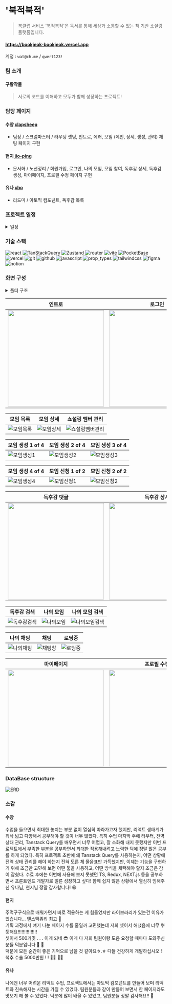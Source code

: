 # '북적북적'

> 북클럽 서비스 '북적북적'은 독서를 통해 세상과 소통할 수 있는 책 기반 소셜링 플랫폼입니다.

#### https://bookjeok-bookjeok.vercel.app

계정 : `wat@ch.me` / `qwert123!`

### 팀 소개

#### 구황작물

> 서로의 코드를 이해하고 모두가 함께 성장하는 프로젝트!

### 담당 페이지

#### 수양 [clapsheep](https://github.com/clapsheep)

- 팀장 / 스크럼마스터 / 라우팅 셋팅, 인트로, 에러, 모임 (메인, 상세, 생성, 관리) 채팅 페이지 구현

#### 현지 [jio-ping](https://github.com/jio-ping)

- 문서화 / 노션정리 / 회원가입, 로그인, 나의 모임, 모임 참여, 독후감 상세, 독후감 생성, 마이페이지, 프로필 수정 페이지 구현

#### 유나 [cho](https://github.com/cho-yn)

- 리드미 / 아토믹 컴포넌트, 독후감 목록

### 프로젝트 일정

<details>
<summary>일정</summary>
![일정](https://github.com/FRONTENDSCHOOL8/bookjeok-bookjeok/assets/50475140/80962702-f2d4-4aa7-bc7d-66330fb03716)
</details>

### 기술 스택

![react](https://img.shields.io/badge/react-lightslategray?style=for-the-badge&logo=react)
![TanStackQuery](https://img.shields.io/badge/TanStack_Query-lightslategray?style=for-the-badge&logo=TanStackQuery)
![Zustand](https://img.shields.io/badge/Zustand-lightslategray?style=for-the-badge&logo=Zustand)
![router](https://img.shields.io/badge/react_router-lightslategray?style=for-the-badge&logo=react-router)
![vite](https://img.shields.io/badge/vite-lightslategray?style=for-the-badge&logo=vite)
![PocketBase](https://img.shields.io/badge/Pocket_Base-lightslategray?style=for-the-badge&logo=PocketBase)
![vercel](https://img.shields.io/badge/vercel-lightslategray?style=for-the-badge&logo=vercel)
![git](https://img.shields.io/badge/git-lightslategray?style=for-the-badge&logo=git)
![github](https://img.shields.io/badge/github-lightslategray?style=for-the-badge&logo=github)
![javascript](https://img.shields.io/badge/javascript-lightslategray?style=for-the-badge&logo=javascript)
![prop_types](https://img.shields.io/badge/prop_types-lightslategray?style=for-the-badge&logoColor=&label=&labelColor=slategray)
![tailwindcss](https://img.shields.io/badge/tailwind_css-lightslategray?style=for-the-badge&logo=tailwindcss)
![figma](https://img.shields.io/badge/figma-lightslategray?style=for-the-badge&logo=figma)
![notion](https://img.shields.io/badge/notion-lightslategray?style=for-the-badge&logo=notion)

### 화면 구성

<details>
<summary>폴더 구조</summary>

```
├─public
│  └─icons
└─src
    ├─api
    ├─assets
    │  └─icons
    ├─client
    ├─components
    │  ├─Atoms
    │  │  ├─Accordion
    │  │  ├─Badge
    │  │  ├─BlankContents
    │  │  ├─Buttons
    │  │  │  ├─MainButton
    │  │  │  ├─OutlineButton
    │  │  │  └─SmallButton
    │  │  ├─GenreButton
    │  │  ├─Inputs
    │  │  │  ├─ChatTextarea
    │  │  │  ├─CheckboxForm
    │  │  │  ├─ImageForm
    │  │  │  ├─RadioForm
    │  │  │  ├─Textarea
    │  │  │  ├─TextForm
    │  │  │  └─ThinTextForm
    │  │  ├─LikeButton
    │  │  ├─MessageBubble
    │  │  ├─NomalTitle
    │  │  ├─RoundImage
    │  │  ├─Svg
    │  │  └─TextBox
    │  ├─Common
    │  │  ├─Loading
    │  │  ├─ProtectRoute
    │  │  └─RootLayout
    │  └─Molecules
    │      ├─ApplicantList
    │      ├─Avatar
    │      ├─BookReviewList
    │      ├─ChatRoomList
    │      ├─ClubCard
    │      ├─ClubList
    │      ├─ConfirmUserList
    │      ├─FilterList
    │      ├─GNB
    │      ├─MainKindToggle
    │      └─Modal
    │          ├─ButtonModalForManageMent
    │          └─DobbleButtonModal
    ├─hooks
    ├─pages
    │  ├─ApplicationClub
    │  │  ├─ApplicationClub1
    │  │  └─ApplicationClub2
    │  ├─Chatting
    │  │  ├─ChatRoom
    │  │  └─ChatRoomListPage
    │  ├─CreateBookReview
    │  ├─CreateClub
    │  │  ├─CreateClub1
    │  │  ├─CreateClub2
    │  │  ├─CreateClub3
    │  │  └─CreateClub4
    │  ├─DetailBookReview
    │  ├─DetailClub
    │  ├─EditProfile
    │  ├─Error404
    │  ├─Filter
    │  ├─Intro
    │  ├─Login
    │  ├─MainBookReview
    │  ├─MainClub
    │  ├─ManagementClub
    │  ├─MyClubList
    │  ├─MyPage
    │  ├─SignUp
    │  └─Welcome
    ├─routes
    ├─store
    ├─styles
    └─utils

```

</details>

| 인트로                                                                                                                              | 로그인                                                                                                                               | 회원가입                                                                                                                              |
| ----------------------------------------------------------------------------------------------------------------------------------- | ------------------------------------------------------------------------------------------------------------------------------------ | ------------------------------------------------------------------------------------------------------------------------------------- |
| <img width="300px" src="https://github.com/FRONTENDSCHOOL8/bookjeok-bookjeok/assets/50475140/b9b582ad-af06-4ddc-b18a-f0b1a07dd380"> | <img width="300px" src ="https://github.com/FRONTENDSCHOOL8/bookjeok-bookjeok/assets/50475140/48bab667-5998-4819-91c7-43c68ff8334f"> | <img width="300px" src ="https://github.com/FRONTENDSCHOOL8/bookjeok-bookjeok/assets/134420660/e91d984f-7927-4a63-8cdb-504ffd0cce97"> |

| 모임 목록                                                                                                              | 모임 상세                                                                                                              | 쇼설링 멤버 관리                                                                                                             |
| ---------------------------------------------------------------------------------------------------------------------- | ---------------------------------------------------------------------------------------------------------------------- | ---------------------------------------------------------------------------------------------------------------------------- |
| ![모임목록](https://github.com/FRONTENDSCHOOL8/bookjeok-bookjeok/assets/50475140/c84b17ed-f843-43aa-96e3-23eba1d2b800) | ![모임상세](https://github.com/FRONTENDSCHOOL8/bookjeok-bookjeok/assets/50475140/aa4fc31f-6e07-4610-a881-cc8fb9b4e8da) | ![쇼설링멤버관리](https://github.com/FRONTENDSCHOOL8/bookjeok-bookjeok/assets/50475140/b7d6a3bb-bf2c-48d1-9f6e-9b50b946e440) |

| 모임 생성 1 of 4                                                                                                        | 모임 생성 2 of 4                                                                                                        | 모임 생성 3 of 4                                                                                                        |
| ----------------------------------------------------------------------------------------------------------------------- | ----------------------------------------------------------------------------------------------------------------------- | ----------------------------------------------------------------------------------------------------------------------- |
| ![모임생성1](https://github.com/FRONTENDSCHOOL8/bookjeok-bookjeok/assets/50475140/e8090a1a-242e-4a0d-a535-6ec9a9adef1b) | ![모임생성2](https://github.com/FRONTENDSCHOOL8/bookjeok-bookjeok/assets/50475140/3357adaa-a4c3-4588-98ab-79c6255713ad) | ![모임생성3](https://github.com/FRONTENDSCHOOL8/bookjeok-bookjeok/assets/50475140/756b7266-c37f-427f-9e76-251381758f91) |

| 모임 생성 4 of 4                                                                                                        | 모임 신청 1 of 2                                                                                                        | 모임 신청 2 of 2                                                                                                        |
| ----------------------------------------------------------------------------------------------------------------------- | ----------------------------------------------------------------------------------------------------------------------- | ----------------------------------------------------------------------------------------------------------------------- |
| ![모임생성4](https://github.com/FRONTENDSCHOOL8/bookjeok-bookjeok/assets/50475140/dfb436c8-355a-4c89-98fa-8f672c63261a) | ![모임신청1](https://github.com/FRONTENDSCHOOL8/bookjeok-bookjeok/assets/50475140/e79bf5c7-41e4-4458-880d-ab77e7ea7da0) | ![모임신청2](https://github.com/FRONTENDSCHOOL8/bookjeok-bookjeok/assets/50475140/597fe1dd-33b8-4cda-be1f-c97fc257f4a2) |

| 독후감 댓글                                                                                                                        | 독후감 상세                                                                                                                         | 독후감 작성                                                                                                                        |
| ---------------------------------------------------------------------------------------------------------------------------------- | ----------------------------------------------------------------------------------------------------------------------------------- | ---------------------------------------------------------------------------------------------------------------------------------- |
| <img width=300px src="https://github.com/FRONTENDSCHOOL8/bookjeok-bookjeok/assets/134420660/c6d12bc8-7fc5-4b3e-93ba-c67709b5a193"> | <img  width=300px src="https://github.com/FRONTENDSCHOOL8/bookjeok-bookjeok/assets/134420660/91e1fd05-2889-48e0-83d1-9a1ddf5b6676"> | <img  width=300px src="https://github.com/FRONTENDSCHOOL8/bookjeok-bookjeok/assets/50475140/814841ef-7e7e-41ce-be54-f2c55f7fea94"> |

| 독후감 검색                                                                                                              | 나의 모임                                                                                                              | 나의 모임 검색                                                                                                             |
| ------------------------------------------------------------------------------------------------------------------------ | ---------------------------------------------------------------------------------------------------------------------- | -------------------------------------------------------------------------------------------------------------------------- |
| ![독후감검색](https://github.com/FRONTENDSCHOOL8/bookjeok-bookjeok/assets/50475140/7d15949d-bf7e-4a19-8840-bb7c9d1682d0) | ![나의모임](https://github.com/FRONTENDSCHOOL8/bookjeok-bookjeok/assets/50475140/5e510fdf-5bfc-4743-8e0a-565b5fccd472) | ![나의모임검색](https://github.com/FRONTENDSCHOOL8/bookjeok-bookjeok/assets/50475140/f3f317f3-9c6b-4ef9-8024-790581b8c1f8) |

| 나의 채팅                                                                                                              | 채팅                                                                                                                 | 로딩중                                                                                                               |
| ---------------------------------------------------------------------------------------------------------------------- | -------------------------------------------------------------------------------------------------------------------- | -------------------------------------------------------------------------------------------------------------------- |
| ![나의채팅](https://github.com/FRONTENDSCHOOL8/bookjeok-bookjeok/assets/50475140/c5d79aad-d7aa-4519-9504-d27955f566cd) | ![채팅창](https://github.com/FRONTENDSCHOOL8/bookjeok-bookjeok/assets/50475140/f1ac119e-9c82-4911-b500-a3beb4dc4fea) | ![로딩중](https://github.com/FRONTENDSCHOOL8/bookjeok-bookjeok/assets/50475140/f0a9b5bb-cfb8-4201-8da6-00fbeb4faec1) |

| 마이페이지                                                                                                                           | 프로필 수정                                                                                                                          | 로그아웃 확인                                                                                                                       |
| ------------------------------------------------------------------------------------------------------------------------------------ | ------------------------------------------------------------------------------------------------------------------------------------ | ----------------------------------------------------------------------------------------------------------------------------------- |
| <img width="300px" src="https://github.com/FRONTENDSCHOOL8/bookjeok-bookjeok/assets/134420660/0a16bd73-2ba4-493d-9191-24f67651a6f4"> | <img  width="300px" src="https://github.com/FRONTENDSCHOOL8/bookjeok-bookjeok/assets/50475140/1470ff5a-7555-4612-8f21-bd06bb548d02"> | <img width="300px" src="https://github.com/FRONTENDSCHOOL8/bookjeok-bookjeok/assets/50475140/36957bd8-5b50-46c4-aafe-eb703048e7f2"> |

### DataBase structure

![ERD](https://github.com/FRONTENDSCHOOL8/bookjeok-bookjeok/assets/134420660/05744bd8-e0f7-4ce3-be4c-f8b0936a2e33)

### 소감

#### 수양

수업을 들으면서 최대한 놓치는 부분 없이 열심히 따라가고자 했지만, 리액트 생태계가 워낙 넓고 다양해서 공부해야 할 것이 너무 많았다. 특히
수업 마지막 주에 라우터, 전역 상태 관리, Tanstack Query를 배우면서 너무 어렵고, 잘 소화해 내지 못했지만 이번 프로젝트에서 부족한
부분을 공부하면서 최대한 적용해내려고 노력한 덕에 정말 많은 공부를 하게 되었다. 특히 프로젝트 초반에 왜 Tanstack Query를 사용하는지,
어떤 상황에 전역 상태 관리를 해야 하는지 전혀 모른 체 물음표만 가득했지만, 이제는 기능을 구현하기 위해 조금만 고민해 보면 어떤 툴을
사용하고, 어떤 방식을 채택해야 할지 조금은 감이 잡혔다. 수료 후에는 이번에 사용해 보지 못했던 TS, Redux, NEXT.js 등을 공부하면서
프론트엔드 개발자로 얼른 성장하고 싶다! 함께 쉽지 않은 상황에서 열심히 임해주신 유나님, 현지님 정말 감사합니다! :laughing:

#### 현지

주먹구구식으로 배워가면서 바로 적용하는 게 힘들었지만 라이브러리가 있는건 이유가 있습니다… 탠스택쿼리 최고 :smiling_face_with_three_hearts: <br>
기획 과정에서 얘기 나눈 페이지 수를 줄일까 고민했는데 저희 셋이서 해냈음에 너무 뿌듯해요!!!!!!!!!!!!!!! <br>
셋이서 500커밋 . . . 이게 되네 :sunglasses: 이게 다 저희 팀원이랑 도움 요청할 때마다 도와주신 분들 덕분입니다 :pleading_face: :black_heart: <br>
덕분에 모든 순간이 좋은 기억으로 남을 것 같아요ㅎ.ㅎ 다들 건강하게 개발하십시오 ! 척추 수술 5000만원 ! ! :woman_technologist: :man_technologist:

#### 유나

나에겐 너무 어려운 리액트 수업, 프로젝트에서는 아토믹 컴포넌트를 만들어 보며 리액트와 친숙해지는 시간을 가질 수 있었다.
팀원분들과 같이 만들어 보면서 한 페이지라도 맛보기 해 볼 수 있었다. 덕분에 많이 배울 수 있었고, 팀원분들 정말 감사해요!! :full_moon_with_face:
